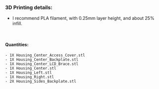 ### 3D Printing details:
   - I recommend PLA filament, with 0.25mm layer height, and about 25% infill.

<br>

#### Quantities:
    - 1X Housing_Center_Access_Cover.stl
    - 1X Housing_Center_Backplate.stl
    - 1X Housing_Center_LCD_Brace.stl
    - 1X Housing_Center.stl
    - 1X Housing_Left.stl
    - 1X Housing_Right.stl
    - 2X Housing_Sides_Backplate.stl